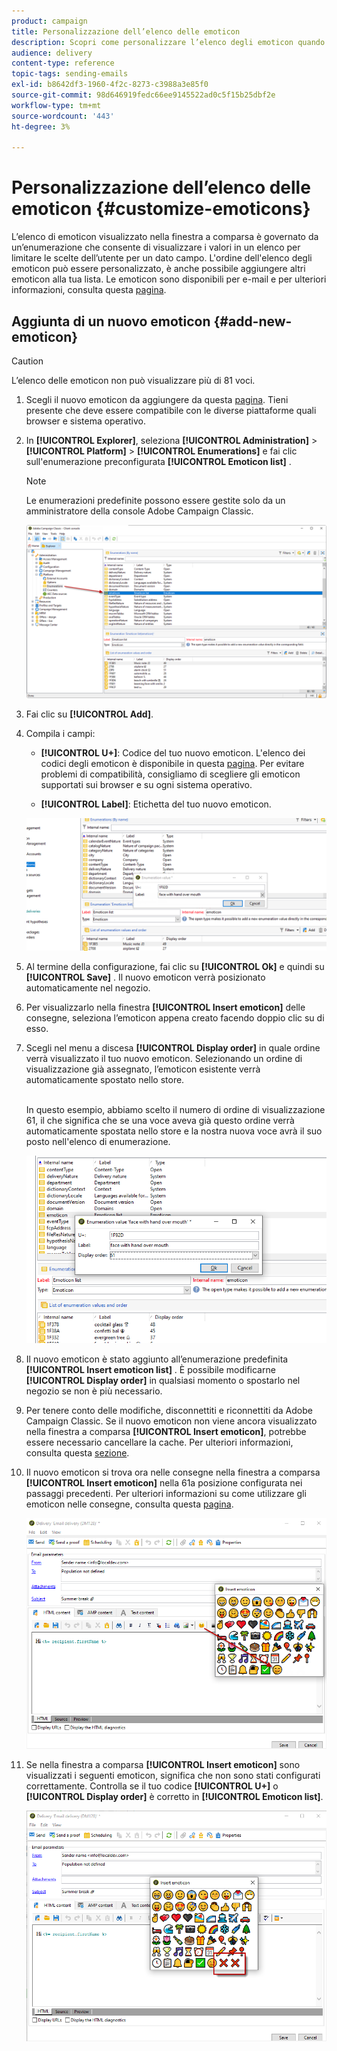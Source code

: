 ```yaml
---
product: campaign
title: Personalizzazione dell’elenco delle emoticon
description: Scopri come personalizzare l’elenco degli emoticon quando utilizzi Adobe Campaign Classic.
audience: delivery
content-type: reference
topic-tags: sending-emails
exl-id: b8642df3-1960-4f2c-8273-c3988a3e85f0
source-git-commit: 98d646919fedc66ee9145522ad0c5f15b25dbf2e
workflow-type: tm+mt
source-wordcount: '443'
ht-degree: 3%

---
```


# Personalizzazione dell’elenco delle emoticon {#customize-emoticons}

L’elenco di emoticon visualizzato nella finestra a comparsa è governato da un’enumerazione che consente di visualizzare i valori in un elenco per limitare le scelte dell’utente per un dato campo.
L&#39;ordine dell&#39;elenco degli emoticon può essere personalizzato, è anche possibile aggiungere altri emoticon alla tua lista.
Le emoticon sono disponibili per e-mail e per ulteriori informazioni, consulta questa [pagina](../../delivery/using/defining-the-email-content.md#inserting-emoticons).

## Aggiunta di un nuovo emoticon {#add-new-emoticon}

>[!CAUTION]
>
>L’elenco delle emoticon non può visualizzare più di 81 voci.

1. Scegli il nuovo emoticon da aggiungere da questa [pagina](https://unicode.org/emoji/charts/full-emoji-list.html). Tieni presente che deve essere compatibile con le diverse piattaforme quali browser e sistema operativo.

1. In **[!UICONTROL Explorer]**, seleziona **[!UICONTROL Administration]** > **[!UICONTROL Platform]** > **[!UICONTROL Enumerations]** e fai clic sull&#39;enumerazione preconfigurata **[!UICONTROL Emoticon list]** .

   >[!NOTE]
   >
   >Le enumerazioni predefinite possono essere gestite solo da un amministratore della console Adobe Campaign Classic.

   ![](assets/emoticon_1.png)

1. Fai clic su **[!UICONTROL Add]**.

1. Compila i campi:

   * **[!UICONTROL U+]**: Codice del tuo nuovo emoticon. L&#39;elenco dei codici degli emoticon è disponibile in questa [pagina](https://unicode.org/emoji/charts/full-emoji-list.html).
Per evitare problemi di compatibilità, consigliamo di scegliere gli emoticon supportati sui browser e su ogni sistema operativo.

   * **[!UICONTROL Label]**: Etichetta del tuo nuovo emoticon.

   ![](assets/emoticon_5.png)

1. Al termine della configurazione, fai clic su **[!UICONTROL Ok]** e quindi su **[!UICONTROL Save]** .
Il nuovo emoticon verrà posizionato automaticamente nel negozio.

1. Per visualizzarlo nella finestra **[!UICONTROL Insert emoticon]** delle consegne, seleziona l’emoticon appena creato facendo doppio clic su di esso.

1. Scegli nel menu a discesa **[!UICONTROL Display order]** in quale ordine verrà visualizzato il tuo nuovo emoticon. Selezionando un ordine di visualizzazione già assegnato, l’emoticon esistente verrà automaticamente spostato nello store.

   <br>In questo esempio, abbiamo scelto il numero di ordine di visualizzazione 61, il che significa che se una voce aveva già questo ordine verrà automaticamente spostata nello store e la nostra nuova voce avrà il suo posto nell&#39;elenco di enumerazione.

   ![](assets/emoticon_2.png)

1. Il nuovo emoticon è stato aggiunto all’enumerazione predefinita **[!UICONTROL Insert emoticon list]** . È possibile modificarne **[!UICONTROL Display order]** in qualsiasi momento o spostarlo nel negozio se non è più necessario.

1. Per tenere conto delle modifiche, disconnettiti e riconnettiti da Adobe Campaign Classic. Se il nuovo emoticon non viene ancora visualizzato nella finestra a comparsa **[!UICONTROL Insert emoticon]**, potrebbe essere necessario cancellare la cache. Per ulteriori informazioni, consulta questa [sezione](../../platform/using/faq-campaign-config.md#perform-soft-cache-clear).

1. Il nuovo emoticon si trova ora nelle consegne nella finestra a comparsa **[!UICONTROL Insert emoticon]** nella 61a posizione configurata nei passaggi precedenti. Per ulteriori informazioni su come utilizzare gli emoticon nelle consegne, consulta questa [pagina](../../delivery/using/defining-the-email-content.md#inserting-emoticons).

   ![](assets/emoticon_4.png)

1. Se nella finestra a comparsa **[!UICONTROL Insert emoticon]** sono visualizzati i seguenti emoticon, significa che non sono stati configurati correttamente. Controlla se il tuo codice **[!UICONTROL U+]** o **[!UICONTROL Display order]** è corretto in **[!UICONTROL Emoticon list]**.

   ![](assets/emoticon_6.png)
